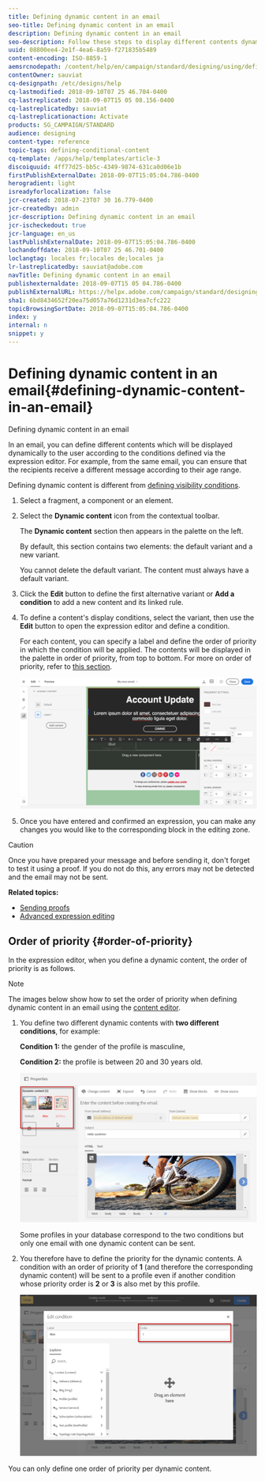 ```yaml
---
title: Defining dynamic content in an email
seo-title: Defining dynamic content in an email
description: Defining dynamic content in an email
seo-description: Follow these steps to display different contents dynamically in an email according to the conditions defined through the Adobe Campaign expression editor.
uuid: 08800ee4-2e1f-4ea6-8a59-f271835b5489
content-encoding: ISO-8859-1
aemsrcnodepath: /content/help/en/campaign/standard/designing/using/defining-dynamic-content-in-an-email
contentOwner: sauviat
cq-designpath: /etc/designs/help
cq-lastmodified: 2018-09-10T07 25 46.704-0400
cq-lastreplicated: 2018-09-07T15 05 08.156-0400
cq-lastreplicatedby: sauviat
cq-lastreplicationaction: Activate
products: SG_CAMPAIGN/STANDARD
audience: designing
content-type: reference
topic-tags: defining-conditional-content
cq-template: /apps/help/templates/article-3
discoiquuid: 4ff77d25-bb5c-4349-9874-631ca0d06e1b
firstPublishExternalDate: 2018-09-07T15:05:04.786-0400
herogradient: light
isreadyforlocalization: false
jcr-created: 2018-07-23T07 30 16.779-0400
jcr-createdby: admin
jcr-description: Defining dynamic content in an email
jcr-ischeckedout: true
jcr-language: en_us
lastPublishExternalDate: 2018-09-07T15:05:04.786-0400
lochandoffdate: 2018-09-10T07 25 46.701-0400
loclangtag: locales fr;locales de;locales ja
lr-lastreplicatedby: sauviat@adobe.com
navTitle: Defining dynamic content in an email
publishexternaldate: 2018-09-07T15 05 04.786-0400
publishExternalURL: https://helpx.adobe.com/campaign/standard/designing/using/defining-dynamic-content-in-an-email.html
sha1: 6bd8434652f20ea75d057a76d1231d3ea7cfc222
topicBrowsingSortDate: 2018-09-07T15:05:04.786-0400
index: y
internal: n
snippet: y
---
```


# Defining dynamic content in an email{#defining-dynamic-content-in-an-email}

Defining dynamic content in an email

In an email, you can define different contents which will be displayed dynamically to the user according to the conditions defined via the expression editor. For example, from the same email, you can ensure that the recipients receive a different message according to their age range.

Defining dynamic content is different from [defining visibility conditions](../../designing/using/defining-a-visibility-condition.md).

1. Select a fragment, a component or an element.
1. Select the **Dynamic content** icon from the contextual toolbar.

   The **Dynamic content** section then appears in the palette on the left.

   By default, this section contains two elements: the default variant and a new variant.

   You cannot delete the default variant. The content must always have a default variant.

1. Click the **Edit** button to define the first alternative variant or **Add a condition** to add a new content and its linked rule.
1. To define a content's display conditions, select the variant, then use the **Edit** button to open the expression editor and define a condition.

   For each content, you can specify a label and define the order of priority in which the condition will be applied. The contents will be displayed in the palette in order of priority, from top to bottom. For more on order of priority, refer to [this section](../../designing/using/defining-dynamic-content-in-an-email.md#order-of-priority). 

   ![](assets/email_designer_dynamic_content.png)

1. Once you have entered and confirmed an expression, you can make any changes you would like to the corresponding block in the editing zone.

>[!CAUTION]
>
>Once you have prepared your message and before sending it, don't forget to test it using a proof. If you do not do this, any errors may not be detected and the email may not be sent.

**Related topics:**

* [Sending proofs](../../sending/using/managing-test-profiles-and-sending-proofs.md#sending-proofs)
* [Advanced expression editing](../../automating/using/editing-queries.md#about-query-editor)

## Order of priority {#order-of-priority}

In the expression editor, when you define a dynamic content, the order of priority is as follows.

>[!NOTE]
>
>The images below show how to set the order of priority when defining dynamic content in an email using the [content editor](../../designing/using/about-email-content-design.md#using-the-email-content-editor).

1. You define two different dynamic contents with **two different conditions**, for example:

   **Condition 1:** the gender of the profile is masculine,

   **Condition 2:** the profile is between 20 and 30 years old.

   ![](assets/delivery_content_61.png)

   Some profiles in your database correspond to the two conditions but only one email with one dynamic content can be sent.

1. You therefore have to define the priority for the dynamic contents. A condition with an order of priority of **1** (and therefore the corresponding dynamic content) will be sent to a profile even if another condition whose priority order is **2** or **3** is also met by this profile.

   ![](assets/delivery_content_62.png)

You can only define one order of priority per dynamic content.

